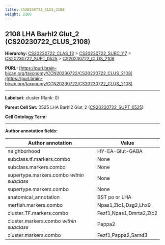 ```yaml
---
title: CS20230722_CLUS_2108
weight: 2108
---
```

## 2108 LHA Barhl2 Glut_2 (CS20230722_CLUS_2108)
<b>Hierarchy: </b>
[CS20230722_CLAS_13](../CS20230722_CLAS_13) >
[CS20230722_SUBC_117](../CS20230722_SUBC_117) >
[CS20230722_SUPT_0525](../CS20230722_SUPT_0525) >
[CS20230722_CLUS_2108](../CS20230722_CLUS_2108)

**PURL:** [https://purl.brain-bican.org/taxonomy/CCN20230722/CS20230722_CLUS_2108](https://purl.brain-bican.org/taxonomy/CCN20230722/CS20230722_CLUS_2108)

---


**Labelset:** cluster (Rank: 0)

**Parent Cell Set:** 0525 LHA Barhl2 Glut_2 ([CS20230722_SUPT_0525](../CS20230722_SUPT_0525))



**Cell Ontology Term:** 

[MARKER GENES.]: #


---

[TRANSFERRED ANNOTATIONS.]: #


[AUTHOR ANNOTATION FIELDS.]: #


**Author annotation fields:**

| Author annotation | Value |
|-------------------|-------|
|neighborhood|HY-EA-Glut-GABA|
|subclass.tf.markers.combo|None|
|subclass.markers.combo|None|
|supertype.markers.combo _within subclass_|None|
|supertype.markers.combo|None|
|anatomical_annotation|BST po or LHA|
|merfish.markers.combo|Npas1,Zic1,Dsg2,Lhx9|
|cluster.TF.markers.combo|Fezf1,Npas1,Dmrta2,Zic2|
|cluster.markers.combo _within subclass_|Pappa2|
|cluster.markers.combo|Fezf1,Pappa2,Samd3|
